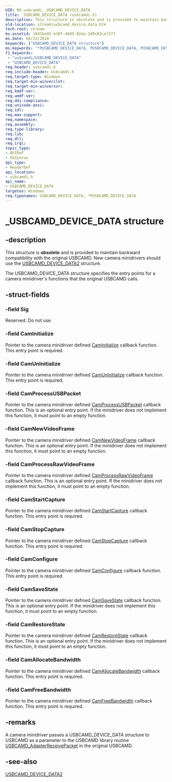 ```yaml
---
UID: NS:usbcamdi._USBCAMD_DEVICE_DATA
title: _USBCAMD_DEVICE_DATA (usbcamdi.h)
description: This structure is obsolete and is provided to maintain backward compatibility with the original USBCAMD.
old-location: stream\usbcamd_device_data.htm
tech.root: stream
ms.assetid: 1841be02-e30f-4685-82ea-2d9c02ce7277
ms.date: 04/23/2018
keywords: ["USBCAMD_DEVICE_DATA structure"]
ms.keywords: "*PUSBCAMD_DEVICE_DATA, PUSBCAMD_DEVICE_DATA, PUSBCAMD_DEVICE_DATA structure pointer [Streaming Media Devices], USBCAMD_DEVICE_DATA, USBCAMD_DEVICE_DATA structure [Streaming Media Devices], _USBCAMD_DEVICE_DATA, stream.usbcamd_device_data, usbcamdi/PUSBCAMD_DEVICE_DATA, usbcamdi/USBCAMD_DEVICE_DATA, usbcmdpr_1e4ea0e1-71e0-4c0e-a2bd-668f8fac9b02.xml"
f1_keywords:
 - "usbcamdi/USBCAMD_DEVICE_DATA"
 - "USBCAMD_DEVICE_DATA"
req.header: usbcamdi.h
req.include-header: Usbcamdi.h
req.target-type: Windows
req.target-min-winverclnt: 
req.target-min-winversvr: 
req.kmdf-ver: 
req.umdf-ver: 
req.ddi-compliance: 
req.unicode-ansi: 
req.idl: 
req.max-support: 
req.namespace: 
req.assembly: 
req.type-library: 
req.lib: 
req.dll: 
req.irql: 
topic_type:
- APIRef
- kbSyntax
api_type:
- HeaderDef
api_location:
- usbcamdi.h
api_name:
- USBCAMD_DEVICE_DATA
targetos: Windows
req.typenames: USBCAMD_DEVICE_DATA, *PUSBCAMD_DEVICE_DATA
---
```


# _USBCAMD_DEVICE_DATA structure


## -description


This structure is <b>obsolete</b> and is provided to maintain backward compatibility with the original USBCAMD. New camera minidrivers should use the <a href="https://docs.microsoft.com/windows-hardware/drivers/ddi/usbcamdi/ns-usbcamdi-_usbcamd_device_data2">USBCAMD_DEVICE_DATA2</a> structure.

The USBCAMD_DEVICE_DATA structure specifies the entry points for a camera minidriver's functions that the original USBCAMD calls.


## -struct-fields




### -field Sig

Reserved. Do not use.


### -field CamInitialize

Pointer to the camera minidriver defined <a href="https://docs.microsoft.com/windows-hardware/drivers/ddi/usbcamdi/nc-usbcamdi-pcam_initialize_routine">CamInitialize</a> callback function. This entry point is required.


### -field CamUnInitialize

Pointer to the camera minidriver defined <a href="https://docs.microsoft.com/previous-versions/ff557646(v=vs.85)">CamUnInitialize</a> callback function. This entry point is required.


### -field CamProcessUSBPacket

Pointer to the camera minidriver defined <a href="https://docs.microsoft.com/windows-hardware/drivers/ddi/usbcamdi/nc-usbcamdi-pcam_process_packet_routine">CamProcessUSBPacket</a> callback function. This is an optional entry point. If the minidriver does not implement this function, it must point to an empty function.


### -field CamNewVideoFrame

Pointer to the camera minidriver defined <a href="https://docs.microsoft.com/windows-hardware/drivers/ddi/usbcamdi/nc-usbcamdi-pcam_new_frame_routine">CamNewVideoFrame</a> callback function. This is an optional entry point. If the minidriver does not implement this function, it must point to an empty function.


### -field CamProcessRawVideoFrame

Pointer to the camera minidriver defined <a href="https://docs.microsoft.com/windows-hardware/drivers/ddi/usbcamdi/nc-usbcamdi-pcam_process_raw_frame_routine">CamProcessRawVideoFrame</a> callback function. This is an optional entry point. If the minidriver does not implement this function, it must point to an empty function.


### -field CamStartCapture

Pointer to the camera minidriver defined <a href="https://docs.microsoft.com/windows-hardware/drivers/ddi/usbcamdi/nc-usbcamdi-pcam_start_capture_routine">CamStartCapture</a> callback function. This entry point is required.


### -field CamStopCapture

Pointer to the camera minidriver defined <a href="https://docs.microsoft.com/windows-hardware/drivers/ddi/usbcamdi/nc-usbcamdi-pcam_stop_capture_routine">CamStopCapture</a> callback function. This entry point is required.


### -field CamConfigure

Pointer to the camera minidriver defined <a href="https://docs.microsoft.com/windows-hardware/drivers/ddi/usbcamdi/nc-usbcamdi-pcam_configure_routine">CamConfigure</a> callback function. This entry point is required.


### -field CamSaveState

Pointer to the camera minidriver defined <a href="https://docs.microsoft.com/previous-versions/ff557635(v=vs.85)">CamSaveState</a> callback function. This is an optional entry point. If the minidriver does not implement this function, it must point to an empty function.


### -field CamRestoreState

Pointer to the camera minidriver defined <a href="https://docs.microsoft.com/windows-hardware/drivers/ddi/usbcamdi/nc-usbcamdi-pcam_state_routine">CamRestoreState</a> callback function. This is an optional entry point. If the minidriver does not implement this function, it must point to an empty function.


### -field CamAllocateBandwidth

Pointer to the camera minidriver defined <a href="https://docs.microsoft.com/windows-hardware/drivers/ddi/usbcamdi/nc-usbcamdi-pcam_allocate_bw_routine">CamAllocateBandwidth</a> callback function. This entry point is required.


### -field CamFreeBandwidth

Pointer to the camera minidriver defined <a href="https://docs.microsoft.com/windows-hardware/drivers/ddi/usbcamdi/nc-usbcamdi-pcam_free_bw_routine">CamFreeBandwidth</a> callback function. This entry point is required.


## -remarks



A camera minidriver passes a USBCAMD_DEVICE_DATA structure to USBCAMD as a parameter to the USBCAMD library routine <a href="https://docs.microsoft.com/windows-hardware/drivers/ddi/usbcamdi/nf-usbcamdi-usbcamd_adapterreceivepacket">USBCAMD_AdapterReceivePacket</a> in the original USBCAMD.




## -see-also




<a href="https://docs.microsoft.com/windows-hardware/drivers/ddi/usbcamdi/ns-usbcamdi-_usbcamd_device_data2">USBCAMD_DEVICE_DATA2</a>
 

 

